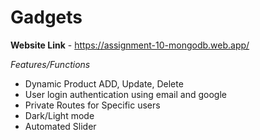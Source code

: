 # Gadgets

**Website Link** - https://assignment-10-mongodb.web.app/

*Features/Functions* 

- Dynamic Product ADD, Update, Delete
- User login authentication using email and google
- Private Routes for Specific users
- Dark/Light mode
- Automated Slider